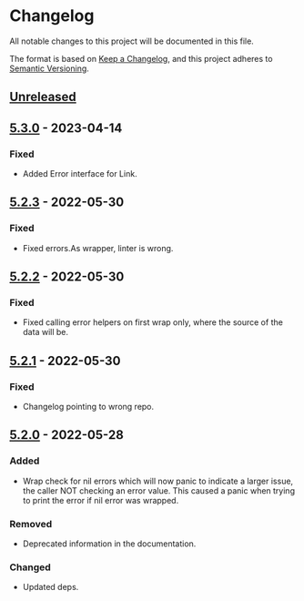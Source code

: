 # Changelog
All notable changes to this project will be documented in this file.

The format is based on [Keep a Changelog](https://keepachangelog.com/en/1.0.0/),
and this project adheres to [Semantic Versioning](https://semver.org/spec/v2.0.0.html).

## [Unreleased]

## [5.3.0] - 2023-04-14
### Fixed
- Added Error interface for Link.

## [5.2.3] - 2022-05-30
### Fixed
- Fixed errors.As wrapper, linter is wrong.

## [5.2.2] - 2022-05-30
### Fixed
- Fixed calling error helpers on first wrap only, where the source of the data will be.

## [5.2.1] - 2022-05-30
### Fixed
- Changelog pointing to wrong repo.

## [5.2.0] - 2022-05-28
### Added
- Wrap check for nil errors which will now panic to indicate a larger issue, the caller NOT checking an error value. This caused a panic when trying to print the error if nil error was wrapped.

### Removed
- Deprecated information in the documentation.

### Changed
- Updated deps.


[Unreleased]: https://github.com/go-playground/errors/compare/v5.3.0...HEAD
[5.3.0]: https://github.com/go-playground/errors/compare/v5.2.3...v5.3.0
[5.2.3]: https://github.com/go-playground/errors/compare/v5.2.2...v5.2.3
[5.2.2]: https://github.com/go-playground/errors/compare/v5.2.1...v5.2.2
[5.2.1]: https://github.com/go-playground/errors/compare/v5.2.0...v5.2.1
[5.2.0]: https://github.com/go-playground/errors/compare/v5.1.1...v5.2.0
